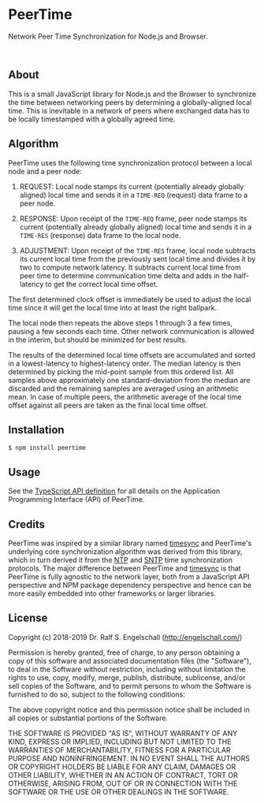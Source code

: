 
PeerTime
========

Network Peer Time Synchronization for Node.js and Browser.

<p/>
<img src="https://nodei.co/npm/peertime.png?downloads=true&stars=true" alt=""/>

<p/>
<img src="https://david-dm.org/rse/peertime.png" alt=""/>

About
-----

This is a small JavaScript library for Node.js and the Browser to
synchronize the time between networking peers by determining a
globally-aligned local time. This is inevitable in a network of peers
where exchanged data has to be locally timestamped with a globally
agreed time.

Algorithm
---------

PeerTime uses the following time synchronization protocol between a local node and
a peer node:

1. REQUEST: Local node stamps its current (potentially already globally aligned)
   local time and sends it in a `TIME-REQ` (request) data frame to a peer node.

2. RESPONSE: Upon receipt of the `TIME-REQ` frame, peer node stamps its
   current (potentially already globally aligned) local time and sends it
   in a `TIME-RES` (response) data frame to the local node.

3. ADJUSTMENT: Upon receipt of the `TIME-RES` frame, local node
   subtracts its current local time from the previously sent local time and
   divides it by two to compute network latency. It subtracts current local
   time from peer time to determine communication time delta and adds in
   the half-latency to get the correct local time offset.

The first determined clock offset is immediately be used to adjust the local time
since it will get the local time into at least the right ballpark.

The local node then repeats the above steps 1 through 3 a few times,
pausing a few seconds each time. Other network communication is allowed
in the interim, but should be minimized for best results.

The results of the determined local time offsets are accumulated and
sorted in a lowest-latency to highest-latency order. The median latency
is then determined by picking the mid-point sample from this ordered
list. All samples above approximately one standard-deviation from the
median are discarded and the remaining samples are averaged using an
arithmetic mean. In case of multiple peers, the arithmetic average of
the local time offset against all peers are taken as the final local
time offset.

Installation
------------

```shell
$ npm install peertime
```

Usage
-----

See the [TypeScript API definition](./src/peertime.d.ts) for all details
on the Application Programming Interface (API) of PeerTime.

Credits
-------

PeerTime was inspired by a similar library named
[timesync](https://github.com/enmasseio/timesync) and
PeerTime's underlying core synchronization algorithm was
derived from this library, which in turn derived it from the
[NTP](https://en.wikipedia.org/wiki/Network_Time_Protocol) and
[SNTP](http://www.mine-control.com/zack/timesync/timesync.html) time
synchronization protocols. The major difference between PeerTime and
[timesync](https://github.com/enmasseio/timesync) is that PeerTime
is fully agnostic to the network layer, both from a JavaScript API
perspective and NPM package dependency perspective and hence can be more
easily embedded into other frameworks or larger libraries.

License
-------

Copyright (c) 2018-2019 Dr. Ralf S. Engelschall (http://engelschall.com/)

Permission is hereby granted, free of charge, to any person obtaining
a copy of this software and associated documentation files (the
"Software"), to deal in the Software without restriction, including
without limitation the rights to use, copy, modify, merge, publish,
distribute, sublicense, and/or sell copies of the Software, and to
permit persons to whom the Software is furnished to do so, subject to
the following conditions:

The above copyright notice and this permission notice shall be included
in all copies or substantial portions of the Software.

THE SOFTWARE IS PROVIDED "AS IS", WITHOUT WARRANTY OF ANY KIND,
EXPRESS OR IMPLIED, INCLUDING BUT NOT LIMITED TO THE WARRANTIES OF
MERCHANTABILITY, FITNESS FOR A PARTICULAR PURPOSE AND NONINFRINGEMENT.
IN NO EVENT SHALL THE AUTHORS OR COPYRIGHT HOLDERS BE LIABLE FOR ANY
CLAIM, DAMAGES OR OTHER LIABILITY, WHETHER IN AN ACTION OF CONTRACT,
TORT OR OTHERWISE, ARISING FROM, OUT OF OR IN CONNECTION WITH THE
SOFTWARE OR THE USE OR OTHER DEALINGS IN THE SOFTWARE.

